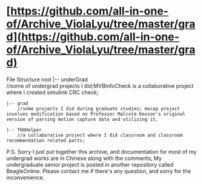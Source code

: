 # [https://github.com/all-in-one-of/Archive_ViolaLyu/tree/master/grad](https://github.com/all-in-one-of/Archive_ViolaLyu/tree/master/grad)

File Structure
root
	|-- underGrad 		
		//some of undergrad projects I did;MVBinfoCheck is a collaborative project where I created simulink CRC check;
	
	|-- grad 			
		//some projects I did during graduate studies; mocap project involves modification based on Professor Malcolm Kesson's original version of parsing motion capture data and utilizing it.
	
	|-- THUHelper
		//a collaborative project where I did classroom and classroom recommendation related parts; 

P.S.
Sorry I just put together this archive, and documentation for most of my undergrad works are in Chinese along with the comments; My undergraduate senior project is posted in another repository called BeagleOnline. Please contact me if there's any question, and sorry for the inconvenience.
